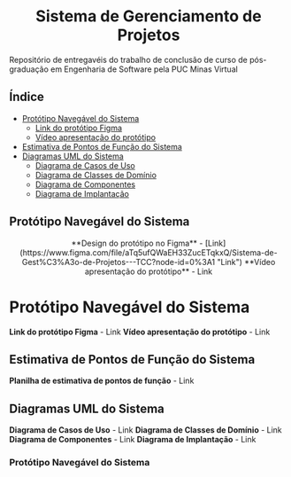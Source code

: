 <h1 align="center">Sistema de Gerenciamento de Projetos</h1>
Repositório de entregavéis do trabalho de conclusão de curso de pós-graduação em Engenharia de Software pela PUC Minas Virtual

## Índice
<!--ts-->
   - [Protótipo Navegável do Sistema](#prototipo-navegavel)
      - [Link do protótipo Figma](#prototipo-figma)
      - [Vídeo apresentação do protótipo](#prototipo-video)
   - [Estimativa de Pontos de Função do Sistema](#estimativa-pf)
   - [Diagramas UML do Sistema](#diagramas-uml)
      - [Diagrama de Casos de Uso](#caso-de-usos-uml)
      - [Diagrama de Classes de Domínio](#classes-de-dominio-uml)
      - [Diagrama de Componentes](#componentes-uml)
      - [Diagrama de Implantação](#implantacao-uml)
<!--te-->

<div align="center" id="prototipo-navegavel">
   <h2 align="left">Protótipo Navegável do Sistema</h3>
   **Design do protótipo no Figma** - [Link](https://www.figma.com/file/aTq5ufQWaEH33ZucETqkxQ/Sistema-de-Gest%C3%A3o-de-Projetos---TCC?node-id=0%3A1 "Link")
   **Vídeo apresentação do protótipo** - Link
</div>









Protótipo Navegável do Sistema
=================
**Link do protótipo Figma** - Link
**Vídeo apresentação do protótipo** - Link

## Estimativa de Pontos de Função do Sistema
**Planilha de estimativa de pontos de função** - Link

## Diagramas UML do Sistema
**Diagrama de Casos de Uso** - Link
**Diagrama de Classes de Domínio** - Link
**Diagrama de Componentes** - Link
**Diagrama de Implantação** - Link
<div align="center" id="implantacao-uml">
   <h3 align="left">Protótipo Navegável do Sistema</h3>
</div>
